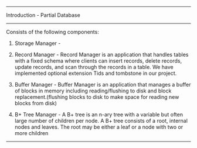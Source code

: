 ****************************************************************************************
Introduction - Partial Database
****************************************************************************************
Consists of the following components:
1. Storage Manager - 

2. Record Manager - Record Manager is an application that handles tables with a fixed schema where clients can insert records, delete records, update records, and scan through the records in a table. We have implemented optional extension Tids and tombstone in our project.

3. Buffer Manager - Buffer Manager is an application that manages a buffer of blocks in memory including reading/flushing to disk and block replacement.(flushing blocks to disk to make space for reading new blocks from disk)

4. B+ Tree Manager - A B+ tree is an n-ary tree with a variable but often large number of children per node. A B+ tree consists of a root, internal nodes and leaves. The root may be either a leaf or a node with two or more children
****************************************************************************************
